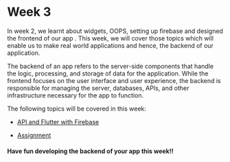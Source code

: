 # Week 3
In week 2, we learnt about widgets, OOPS, setting up firebase and designed the frontend of our app . This week, we will cover those topics which will enable us to make real world applications and hence, the backend of our application.

The backend of an app refers to the server-side components that handle the logic, processing, and storage of data for the application. While the frontend focuses on the user interface and user experience, the backend is responsible for managing the server, databases, APIs, and other infrastructure necessary for the app to function.

The following topics will be covered in this week:
<oli>
  
* [API and Flutter with Firebase ](API-and-Flutter-with-Firebase.md)

* [Assignment](Assignment.md)
  
</oli>

<h4>Have fun developing the backend of your app this week!!</h4>


